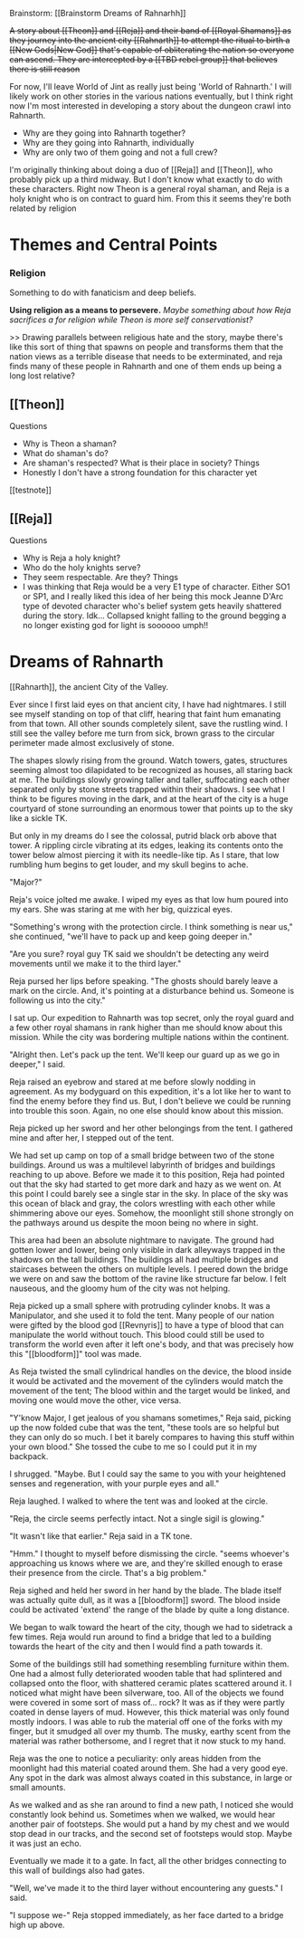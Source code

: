 Brainstorm: [[Brainstorm Dreams of Rahnarhh]]

~~A story about [[Theon]] and [[Reja]] and their band of [[Royal Shamans]] as they journey into the ancient city [[Rahnarth]] to attempt the ritual to birth a [[New Gods|New God]] that's capable of obliterating the nation so everyone can ascend. They are intercepted by a [[TBD rebel group]] that believes there is still reason~~

For now, I'll leave World of Jint as really just being 'World of Rahnarth.' I will likely work on other stories in the various nations eventually, but I think right now I'm most interested in developing a story about the dungeon crawl into Rahnarth.

- Why are they going into Rahnarth together?
- Why are they going into Rahnarth, individually
- Why are only two of them going and not a full crew?

I'm originally thinking about doing a duo of [[Reja]] and [[Theon]], who probably pick up a third midway. But I don't know what exactly to do with these characters. Right now Theon is a general royal shaman, and Reja is a holy knight who is on contract to guard him. From this it seems they're both related by religion


# Themes and Central Points

### Religion

Something to do with fanaticism and deep beliefs. 

**Using religion as a means to persevere.** 
*Maybe something about how Reja sacrifices a for religion while Theon is more self conservationist?*


\>> Drawing parallels between religious hate and the story, maybe there's like this sort of thing that spawns on people and transforms them that the nation views as a terrible disease that needs to be exterminated, and reja finds many of these people in Rahnarth and one of them ends up being a long lost relative?
## [[Theon]]
Questions
- Why is Theon a shaman?
- What do shaman's do?
- Are shaman's respected? What is their place in society?
Things
- Honestly I don't have a strong foundation for this character yet

[[testnote]]

## [[Reja]]
Questions
- Why is Reja a holy knight?
- Who do the holy knights serve?
- They seem respectable. Are they?
Things
- I was thinking that Reja would be a very E1 type of character. Either SO1 or SP1, and I really liked this idea of her being this mock Jeanne D'Arc type of devoted character who's belief system gets heavily shattered during the story. Idk... Collapsed knight falling to the ground begging a no longer existing god for light is soooooo umph!!
# Dreams of Rahnarth

[[Rahnarth]], the ancient City of the Valley. 

Ever since I first laid eyes on that ancient city, I have had nightmares. I still see myself standing on top of that cliff, hearing that faint hum emanating from that town. All other sounds completely silent, save the rustling wind. I still see the valley before me turn from sick, brown grass to the circular perimeter made almost exclusively of stone.

The shapes slowly rising from the ground. Watch towers, gates, structures seeming almost too dilapidated to be recognized as houses, all staring back at me. The buildings slowly growing taller and taller, suffocating each other separated only by stone streets trapped within their shadows. I see what I think to be figures moving in the dark, and at the heart of the city is a huge courtyard of stone surrounding an enormous tower that points up to the sky like a sickle TK. 

But only in my dreams do I see the colossal, putrid black orb above that tower. A rippling circle vibrating at its edges, leaking its contents onto the tower below almost piercing it with its needle-like tip. As I stare, that low rumbling hum begins to get louder, and my skull begins to ache.

"Major?"

Reja's voice jolted me awake. I wiped my eyes as that low hum poured into my ears. She was staring at me with her big, quizzical eyes.

"Something's wrong with the protection circle. I think something is near us," she continued, "we'll have to pack up and keep going deeper in."

"Are you sure? royal guy TK said we shouldn't be detecting any weird movements until we make it to the third layer."

Reja pursed her lips before speaking. "The ghosts should barely leave a mark on the circle. And, it's pointing at a disturbance behind us. Someone is following us into the city."

I sat up. Our expedition to Rahnarth was top secret, only the royal guard and a few other royal shamans in rank higher than me should know about this mission. While the city was bordering multiple nations within the continent.

"Alright then. Let's pack up the tent. We'll keep our guard up as we go in deeper," I said.

Reja raised an eyebrow and stared at me before slowly nodding in agreement. As my bodyguard on this expedition, it's a lot like her to want to find the enemy before they find us. But, I don't believe we could be running into trouble this soon. Again, no one else should know about this mission.

Reja picked up her sword and her other belongings from the tent. I gathered mine and after her, I stepped out of the tent.

We had set up camp on top of a small bridge between two of the stone buildings. Around us was a multilevel labyrinth of bridges and buildings reaching to up above. Before we made it to this position, Reja had pointed out that the sky had started to get more dark and hazy as we went on. At this point I could barely see a single star in the sky. In place of the sky was this ocean of black and gray, the colors wrestling with each other while shimmering above our eyes. Somehow, the moonlight still shone strongly on the pathways around us despite the moon being no where in sight.

This area had been an absolute nightmare to navigate. The ground had gotten lower and lower, being only visible in dark alleyways trapped in the shadows on the tall buildings. The buildings all had multiple bridges and staircases between the others on multiple levels. I peered down the bridge we were on and saw the bottom of the ravine like structure far below. I felt nauseous, and the gloomy hum of the city was not helping.

Reja picked up a small sphere with protruding cylinder knobs. It was a Manipulator, and she used it to fold the tent. Many people of our nation were gifted by the blood god [[Revnyris]] to have a type of blood that can manipulate the world without touch. This blood could still be used to transform the world even after it left one's body, and that was precisely how this "[[bloodform]]" tool was made.

As Reja twisted the small cylindrical handles on the device, the blood inside it would be activated and the movement of the cylinders would match the movement of the tent; The blood within and the target would be linked, and moving one would move the other, vice versa.

"Y'know Major, I get jealous of you shamans sometimes," Reja said, picking up the now folded cube that was the tent, "these tools are so helpful but they can only do so much. I bet it barely compares to having this stuff within your own blood." She tossed the cube to me so I could put it in my backpack.

I shrugged. "Maybe. But I could say the same to you with your heightened senses and regeneration, with your purple eyes and all."

Reja laughed. I walked to where the tent was and looked at the circle.

"Reja, the circle seems perfectly intact. Not a single sigil is glowing."

"It wasn't like that earlier." Reja said in a TK tone.

"Hmm." I thought to myself before dismissing the circle. "seems whoever's approaching us knows where we are, and they're skilled enough to erase their presence from the circle. That's a big problem."

Reja sighed and held her sword in her hand by the blade. The blade itself was actually quite dull, as it was a [[bloodform]] sword. The blood inside could be activated 'extend' the range of the blade by quite a long distance.

We began to walk toward the heart of the city, though we had to sidetrack a few times. Reja would run around to find a bridge that led to a building towards the heart of the city and then I would find a path towards it.

Some of the buildings still had something resembling furniture within them. One had a almost fully deteriorated wooden table that had splintered and collapsed onto the floor, with shattered ceramic plates scattered around it. I noticed what might have been silverware, too. All of the objects we found were covered in some sort of mass of... rock? It was as if they were partly coated in dense layers of mud. However, this thick material was only found mostly indoors. I was able to rub the material off one of the forks with my finger, but it smudged all over my thumb. The musky, earthy scent from the material was rather bothersome, and I regret that it now stuck to my hand.

Reja was the one to notice a peculiarity: only areas hidden from the moonlight had this material coated around them. She had a very good eye. Any spot in the dark was almost always coated in this substance, in large or small amounts.

As we walked and as she ran around to find a new path, I noticed she would constantly look behind us. Sometimes when we walked, we would hear another pair of footsteps. She would put a hand by my chest and we would stop dead in our tracks, and the second set of footsteps would stop. Maybe it was just an echo.

Eventually we made it to a gate. In fact, all the other bridges connecting to this wall of buildings also had gates.

"Well, we've made it to the third layer without encountering any guests." I said.

"I suppose we-" Reja stopped immediately, as her face darted to a bridge high up above.


